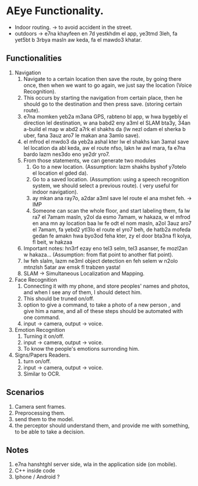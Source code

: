 # AEye Functionality. 
* Indoor routing. -> to avoid accident in the street. 
* outdoors -> e7na khayfeen en 7d yestkhdm el app,  ye3tmd 3leh, fa yet5bt b 3rbya masln aw keda, fa el mawdo3 khatar.
## Functionalities
1. Navigation 
   1. Navigate to a certain location then save the route, by going there once, then when we want to go again, we just say the location (Voice Recognition).
   2. This occurs by starting the navigation from certain place, then he should go to the destination and then press save. (storing certain route). 
   3. e7na momken yeb2a m3ana GPS, rabteno bl app, w hwa bygebly el direction lel destination, w ana babd2 eny a3ml el SLAM bta3y, 34an a-build el map w abd2 a7rk el shakhs da (lw nezl odam el sherka b uber, fana 3auz aro7 le makan ana 3amlo save). 
   4. el mfrod el mwdo3 da yeb2a ashal kter lw el shakhs kan 3amal save lel location da abl keda, aw el route nfso, lakn lw awl mara, fa e7na bardo lazm nes3do eno ye2dr yro7. 
   5. From those statements, we can generate two modules 
      1. Go to a new location. (Assumption: lazm shakhs byshof y7otelo el location el gded da). 
      2. Go to a saved location.  (Assumption: using a speech recognition system, we should select a previous route). ( very useful for indoor navigation).
      3. ay mkan ana ray7o, a2dar a3ml save lel route el ana mshet feh. -> IMP
      4. Someone can scan the whole floor, and start labeling them, fa lw ra7 el 7amam masln, y2ol da esmo 7amam, w hakaza, w el mfrod en ana mn ay location baa lw fe odt el nom masln, a2ol 3auz aro7 el 7amam, fa yebd2 ytl3lo el route el yro7 beh, de hatb2a mofeda gedan fe amakn hwa byo3od feha kter, zy el door bta3na fl kolya, fl beit, w hakzaa
   6. Important notes: hn3rf ezay eno tel3 selm, tel3 asanser, fe mozl2an w hakaza... (Assumption: from flat point to another flat point). 
   7. lw feh slalm, lazm ne3ml object detection en feh selem w n2olo mtnzlsh 5atar aw emsk fl trabzen yasta!
   8. SLAM -> Simultaneous Localization and Mapping.
2. Face Recognition
   1. Connecting it with my phone, and store peoples' names and photos, and when I see any of them, I should detect him.
   2. This should be truned on/off.  
   3. option to give a command, to take a photo of a new person , and give him a name, and all of these steps should be automated with one command.
   4. input -> camera, output -> voice.
3. Emotion Recognition
   1. Turning it on/off.
   2. input -> camera, output -> voice.
   3. To know the people's emotions surronding him. 
4. Signs/Papers Readers.
   1.  turn on/off.
   2.  input -> camera, output -> voice.
   3.  Similar to OCR. 

## Scenarios
1. Camera sent frames.
2. Preprocessing them.
3. send them to the model.
4. the perceptor should understand them, and provide me with something, to be able to take a decision. 



## Notes
1. e7na hanshtghl server side, wla in the application side (on mobile). 
2. C++ inside code
3. Iphone / Android ? 